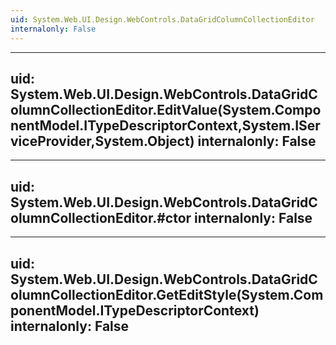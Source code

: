 ```yaml
---
uid: System.Web.UI.Design.WebControls.DataGridColumnCollectionEditor
internalonly: False
---
```


---
uid: System.Web.UI.Design.WebControls.DataGridColumnCollectionEditor.EditValue(System.ComponentModel.ITypeDescriptorContext,System.IServiceProvider,System.Object)
internalonly: False
---

---
uid: System.Web.UI.Design.WebControls.DataGridColumnCollectionEditor.#ctor
internalonly: False
---

---
uid: System.Web.UI.Design.WebControls.DataGridColumnCollectionEditor.GetEditStyle(System.ComponentModel.ITypeDescriptorContext)
internalonly: False
---

